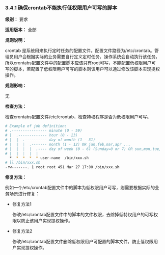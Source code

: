 ### 3.4.1 确保crontab不能执行低权限用户可写的脚本

**级别：** 要求

**适用版本：** 全部

**规则说明：** 

crontab 是系统用来执行定时任务的配置文件，配置文件路径为/etc/crontab。管理员用户会根据实际的业务需要自行定义定时任务，操作系统会自动执行该任务。所以crontabs配置文件中的配置脚本应该只有root可写，不能配置低权限用户可写的脚本，若配置了低权限用户可写的脚本则该用户可以通过修改该脚本实现提权操作。

**规则影响：**

无

**检查方法：**

检查crontabs配置文件/etc/crontab，检查特权程序是否为低权限用户可写。

```bash
# Example of job definition:
# .---------------- minute (0 - 59)
# |  .------------- hour (0 - 23)
# |  |  .---------- day of month (1 - 31)
# |  |  |  .------- month (1 - 12) OR jan,feb,mar,apr ...
# |  |  |  |  .---- day of week (0 - 6) (Sunday=0 or 7) OR sun,mon,tue,wed,thu,fri,sat
# |  |  |  |  |
  *  *  *  *  * user-name  /bin/xxx.sh
# ll /bin/xxx.sh
-rw-------. 1 root root 451 Mar 27 17:00 /bin/xxx.sh
```

**修复方法：**

例如一个/etc/crontab配置文件中的脚本为低权限用户可写，则需要根据实际的业务场景进行修复：

- 修复方法1

  修改/etc/crontab配置文件中的脚本的文件权限，去除掉低特权用户的可写权限以防止该用户实现提权操作。

- 修复方法2

  修改/etc/crontab配置文件删除低权限用户可配置的脚本文件，防止低权限用户实现提权操作。